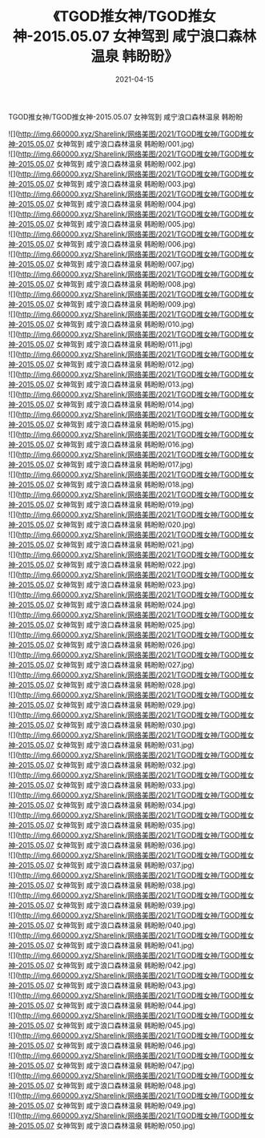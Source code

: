 ﻿---
layout: post
title:  《TGOD推女神/TGOD推女神-2015.05.07 女神驾到 咸宁浪口森林温泉 韩盼盼》
date:   2021-04-15
img: http://img.660000.xyz/Sharelink/网络美图/2021/TGOD推女神/TGOD推女神-2015.05.07 女神驾到 咸宁浪口森林温泉 韩盼盼/000.jpg
categories: [美女, 清纯, 唯美]
---

TGOD推女神/TGOD推女神-2015.05.07 女神驾到 咸宁浪口森林温泉 韩盼盼

 ![](http://img.660000.xyz/Sharelink/网络美图/2021/TGOD推女神/TGOD推女神-2015.05.07 女神驾到 咸宁浪口森林温泉 韩盼盼/001.jpg) <br>![](http://img.660000.xyz/Sharelink/网络美图/2021/TGOD推女神/TGOD推女神-2015.05.07 女神驾到 咸宁浪口森林温泉 韩盼盼/002.jpg) <br>![](http://img.660000.xyz/Sharelink/网络美图/2021/TGOD推女神/TGOD推女神-2015.05.07 女神驾到 咸宁浪口森林温泉 韩盼盼/003.jpg) <br>![](http://img.660000.xyz/Sharelink/网络美图/2021/TGOD推女神/TGOD推女神-2015.05.07 女神驾到 咸宁浪口森林温泉 韩盼盼/004.jpg) <br>![](http://img.660000.xyz/Sharelink/网络美图/2021/TGOD推女神/TGOD推女神-2015.05.07 女神驾到 咸宁浪口森林温泉 韩盼盼/005.jpg) <br>![](http://img.660000.xyz/Sharelink/网络美图/2021/TGOD推女神/TGOD推女神-2015.05.07 女神驾到 咸宁浪口森林温泉 韩盼盼/006.jpg) <br>![](http://img.660000.xyz/Sharelink/网络美图/2021/TGOD推女神/TGOD推女神-2015.05.07 女神驾到 咸宁浪口森林温泉 韩盼盼/007.jpg) <br>![](http://img.660000.xyz/Sharelink/网络美图/2021/TGOD推女神/TGOD推女神-2015.05.07 女神驾到 咸宁浪口森林温泉 韩盼盼/008.jpg) <br>![](http://img.660000.xyz/Sharelink/网络美图/2021/TGOD推女神/TGOD推女神-2015.05.07 女神驾到 咸宁浪口森林温泉 韩盼盼/009.jpg) <br>![](http://img.660000.xyz/Sharelink/网络美图/2021/TGOD推女神/TGOD推女神-2015.05.07 女神驾到 咸宁浪口森林温泉 韩盼盼/010.jpg) <br>![](http://img.660000.xyz/Sharelink/网络美图/2021/TGOD推女神/TGOD推女神-2015.05.07 女神驾到 咸宁浪口森林温泉 韩盼盼/011.jpg) <br>![](http://img.660000.xyz/Sharelink/网络美图/2021/TGOD推女神/TGOD推女神-2015.05.07 女神驾到 咸宁浪口森林温泉 韩盼盼/012.jpg) <br>![](http://img.660000.xyz/Sharelink/网络美图/2021/TGOD推女神/TGOD推女神-2015.05.07 女神驾到 咸宁浪口森林温泉 韩盼盼/013.jpg) <br>![](http://img.660000.xyz/Sharelink/网络美图/2021/TGOD推女神/TGOD推女神-2015.05.07 女神驾到 咸宁浪口森林温泉 韩盼盼/014.jpg) <br>![](http://img.660000.xyz/Sharelink/网络美图/2021/TGOD推女神/TGOD推女神-2015.05.07 女神驾到 咸宁浪口森林温泉 韩盼盼/015.jpg) <br>![](http://img.660000.xyz/Sharelink/网络美图/2021/TGOD推女神/TGOD推女神-2015.05.07 女神驾到 咸宁浪口森林温泉 韩盼盼/016.jpg) <br>![](http://img.660000.xyz/Sharelink/网络美图/2021/TGOD推女神/TGOD推女神-2015.05.07 女神驾到 咸宁浪口森林温泉 韩盼盼/017.jpg) <br>![](http://img.660000.xyz/Sharelink/网络美图/2021/TGOD推女神/TGOD推女神-2015.05.07 女神驾到 咸宁浪口森林温泉 韩盼盼/018.jpg) <br>![](http://img.660000.xyz/Sharelink/网络美图/2021/TGOD推女神/TGOD推女神-2015.05.07 女神驾到 咸宁浪口森林温泉 韩盼盼/019.jpg) <br>![](http://img.660000.xyz/Sharelink/网络美图/2021/TGOD推女神/TGOD推女神-2015.05.07 女神驾到 咸宁浪口森林温泉 韩盼盼/020.jpg) <br>![](http://img.660000.xyz/Sharelink/网络美图/2021/TGOD推女神/TGOD推女神-2015.05.07 女神驾到 咸宁浪口森林温泉 韩盼盼/021.jpg) <br>![](http://img.660000.xyz/Sharelink/网络美图/2021/TGOD推女神/TGOD推女神-2015.05.07 女神驾到 咸宁浪口森林温泉 韩盼盼/022.jpg) <br>![](http://img.660000.xyz/Sharelink/网络美图/2021/TGOD推女神/TGOD推女神-2015.05.07 女神驾到 咸宁浪口森林温泉 韩盼盼/023.jpg) <br>![](http://img.660000.xyz/Sharelink/网络美图/2021/TGOD推女神/TGOD推女神-2015.05.07 女神驾到 咸宁浪口森林温泉 韩盼盼/024.jpg) <br>![](http://img.660000.xyz/Sharelink/网络美图/2021/TGOD推女神/TGOD推女神-2015.05.07 女神驾到 咸宁浪口森林温泉 韩盼盼/025.jpg) <br>![](http://img.660000.xyz/Sharelink/网络美图/2021/TGOD推女神/TGOD推女神-2015.05.07 女神驾到 咸宁浪口森林温泉 韩盼盼/026.jpg) <br>![](http://img.660000.xyz/Sharelink/网络美图/2021/TGOD推女神/TGOD推女神-2015.05.07 女神驾到 咸宁浪口森林温泉 韩盼盼/027.jpg) <br>![](http://img.660000.xyz/Sharelink/网络美图/2021/TGOD推女神/TGOD推女神-2015.05.07 女神驾到 咸宁浪口森林温泉 韩盼盼/028.jpg) <br>![](http://img.660000.xyz/Sharelink/网络美图/2021/TGOD推女神/TGOD推女神-2015.05.07 女神驾到 咸宁浪口森林温泉 韩盼盼/029.jpg) <br>![](http://img.660000.xyz/Sharelink/网络美图/2021/TGOD推女神/TGOD推女神-2015.05.07 女神驾到 咸宁浪口森林温泉 韩盼盼/030.jpg) <br>![](http://img.660000.xyz/Sharelink/网络美图/2021/TGOD推女神/TGOD推女神-2015.05.07 女神驾到 咸宁浪口森林温泉 韩盼盼/031.jpg) <br>![](http://img.660000.xyz/Sharelink/网络美图/2021/TGOD推女神/TGOD推女神-2015.05.07 女神驾到 咸宁浪口森林温泉 韩盼盼/032.jpg) <br>![](http://img.660000.xyz/Sharelink/网络美图/2021/TGOD推女神/TGOD推女神-2015.05.07 女神驾到 咸宁浪口森林温泉 韩盼盼/033.jpg) <br>![](http://img.660000.xyz/Sharelink/网络美图/2021/TGOD推女神/TGOD推女神-2015.05.07 女神驾到 咸宁浪口森林温泉 韩盼盼/034.jpg) <br>![](http://img.660000.xyz/Sharelink/网络美图/2021/TGOD推女神/TGOD推女神-2015.05.07 女神驾到 咸宁浪口森林温泉 韩盼盼/035.jpg) <br>![](http://img.660000.xyz/Sharelink/网络美图/2021/TGOD推女神/TGOD推女神-2015.05.07 女神驾到 咸宁浪口森林温泉 韩盼盼/036.jpg) <br>![](http://img.660000.xyz/Sharelink/网络美图/2021/TGOD推女神/TGOD推女神-2015.05.07 女神驾到 咸宁浪口森林温泉 韩盼盼/037.jpg) <br>![](http://img.660000.xyz/Sharelink/网络美图/2021/TGOD推女神/TGOD推女神-2015.05.07 女神驾到 咸宁浪口森林温泉 韩盼盼/038.jpg) <br>![](http://img.660000.xyz/Sharelink/网络美图/2021/TGOD推女神/TGOD推女神-2015.05.07 女神驾到 咸宁浪口森林温泉 韩盼盼/039.jpg) <br>![](http://img.660000.xyz/Sharelink/网络美图/2021/TGOD推女神/TGOD推女神-2015.05.07 女神驾到 咸宁浪口森林温泉 韩盼盼/040.jpg) <br>![](http://img.660000.xyz/Sharelink/网络美图/2021/TGOD推女神/TGOD推女神-2015.05.07 女神驾到 咸宁浪口森林温泉 韩盼盼/041.jpg) <br>![](http://img.660000.xyz/Sharelink/网络美图/2021/TGOD推女神/TGOD推女神-2015.05.07 女神驾到 咸宁浪口森林温泉 韩盼盼/042.jpg) <br>![](http://img.660000.xyz/Sharelink/网络美图/2021/TGOD推女神/TGOD推女神-2015.05.07 女神驾到 咸宁浪口森林温泉 韩盼盼/043.jpg) <br>![](http://img.660000.xyz/Sharelink/网络美图/2021/TGOD推女神/TGOD推女神-2015.05.07 女神驾到 咸宁浪口森林温泉 韩盼盼/044.jpg) <br>![](http://img.660000.xyz/Sharelink/网络美图/2021/TGOD推女神/TGOD推女神-2015.05.07 女神驾到 咸宁浪口森林温泉 韩盼盼/045.jpg) <br>![](http://img.660000.xyz/Sharelink/网络美图/2021/TGOD推女神/TGOD推女神-2015.05.07 女神驾到 咸宁浪口森林温泉 韩盼盼/046.jpg) <br>![](http://img.660000.xyz/Sharelink/网络美图/2021/TGOD推女神/TGOD推女神-2015.05.07 女神驾到 咸宁浪口森林温泉 韩盼盼/047.jpg) <br>![](http://img.660000.xyz/Sharelink/网络美图/2021/TGOD推女神/TGOD推女神-2015.05.07 女神驾到 咸宁浪口森林温泉 韩盼盼/048.jpg) <br>![](http://img.660000.xyz/Sharelink/网络美图/2021/TGOD推女神/TGOD推女神-2015.05.07 女神驾到 咸宁浪口森林温泉 韩盼盼/049.jpg) <br>![](http://img.660000.xyz/Sharelink/网络美图/2021/TGOD推女神/TGOD推女神-2015.05.07 女神驾到 咸宁浪口森林温泉 韩盼盼/050.jpg) <br>